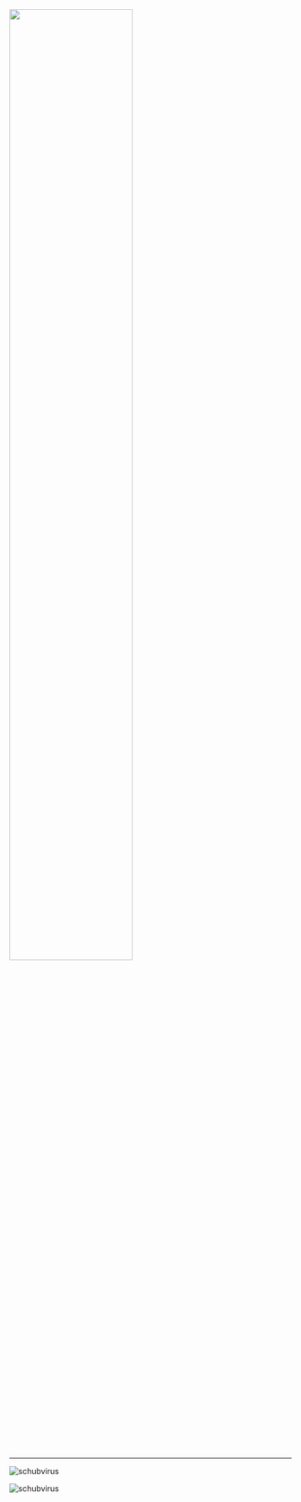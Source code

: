 <img src='https://schubvirus.dev/bittenicht/Schubvirus.svg' width='66%'/>

------------------------------------------------------------------------  

![schubvirus](https://github-readme-stats.vercel.app/api?username=Schubvirus&count_private=true&show_icons=true&theme=tokyonight&hide=stars,issues,contribs)

![schubvirus](https://github-readme-stats.vercel.app/api/top-langs?username=face-hh&show_icons=true&theme=tokyonight)
